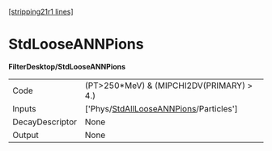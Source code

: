 [[stripping21r1 lines]](./stripping21r1-index)

# StdLooseANNPions

**FilterDesktop/StdLooseANNPions**

|                 |                                                                                                 |
|-----------------|-------------------------------------------------------------------------------------------------|
| Code            | (PT\>250\*MeV) & (MIPCHI2DV(PRIMARY) \> 4.)                                                     |
| Inputs          | ['Phys/[StdAllLooseANNPions](./stripping21r1-commonparticles-stdalllooseannpions)/Particles'] |
| DecayDescriptor | None                                                                                            |
| Output          | None                                                                                            |
